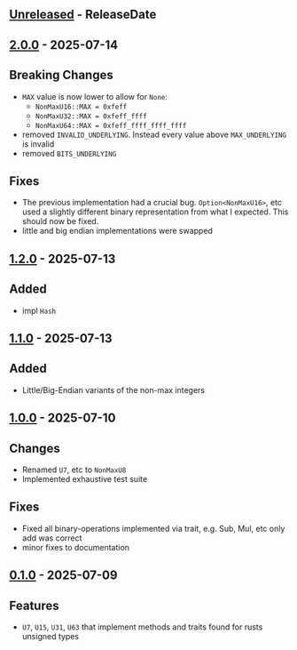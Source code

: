 <!-- next-header -->

## [Unreleased] - ReleaseDate

## [2.0.0] - 2025-07-14

## Breaking Changes

* `MAX` value is now lower to allow for `None`:
    * `NonMaxU16::MAX = 0xfeff`
    * `NonMaxU32::MAX = 0xfeff_ffff`
    * `NonMaxU64::MAX = 0xfeff_ffff_ffff_ffff`
* removed `INVALID_UNDERLYING`. Instead every value above `MAX_UNDERLYING` is invalid
* removed `BITS_UNDERLYING`

## Fixes

* The previous implementation had a crucial bug. `Option<NonMaxU16>`, etc 
used a slightly different binary representation from what I expected.
This should now be fixed.
* little and big endian implementations were swapped


## [1.2.0] - 2025-07-13

## Added

* impl `Hash`

## [1.1.0] - 2025-07-13

## Added

* Little/Big-Endian variants of the non-max integers

## [1.0.0] - 2025-07-10

## Changes

* Renamed `U7`, etc to `NonMaxU8`
* Implemented exhaustive test suite

## Fixes

* Fixed all binary-operations implemented via trait, e.g. Sub, Mul, etc
    only add was correct
* minor fixes to documentation

## [0.1.0] - 2025-07-09

## Features

* `U7`, `U15`, `U31`, `U63` that implement methods and traits found for rusts unsigned types

<!-- next-url -->
[Unreleased]: https://github.com/wasabi375/nonmaxunsigned/compare/v2.0.0...HEAD
[2.0.0]: https://github.com/wasabi375/nonmaxunsigned/compare/v1.2.0...v2.0.0
[1.2.0]: https://github.com/wasabi375/nonmaxunsigned/compare/v1.1.0...v1.2.0
[1.1.0]: https://github.com/wasabi375/nonmaxunsigned/compare/v1.0.0...v1.1.0
[1.0.0]: https://github.com/wasabi375/nonmaxunsigned/compare/v0.1.0...v1.0.0
[0.1.0]: https://github.com/wasabi375/nonmaxunsigned/compare/4784bcdc3f86be0b1d75908e323a40ba49734ad7...v0.1.0
